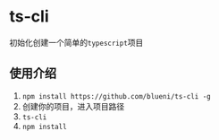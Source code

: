 # ts-cli

初始化创建一个简单的`typescript`项目

## 使用介绍

1. `npm install https://github.com/blueni/ts-cli -g`
2. 创建你的项目，进入项目路径
3. `ts-cli`
4. `npm install`